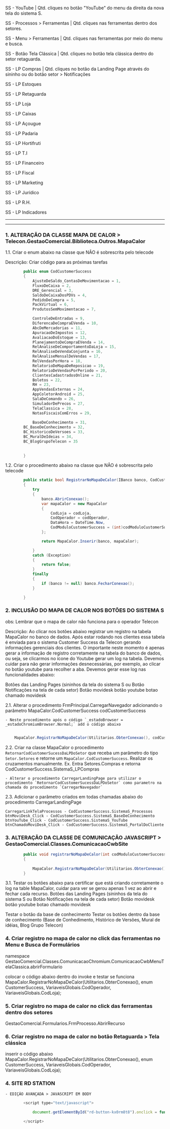 SS - YouTube                         | Qtd. cliques no botão "YouTube" do menu da direita da nova tela do sistema S.

SS - Processos > Ferramentas         | Qtd. cliques nas ferramentas dentro dos setores.

SS - Menu > Ferramentas              | Qtd. cliques nas ferramentas por meio do menu e busca.

SS - Botão Tela Clássica             | Qtd. cliques no botão tela clássica dentro do setor retaguarda.

SS - LP Compras                      | Qtd. cliques no botão da Landing Page através do sininho ou do botão setor > Notificações

SS - LP Estoques

SS - LP Retaguarda

SS - LP Loja

SS - LP Caixas

SS - LP Açougue

SS - LP Padaria

SS - LP Hortifruti

SS - LP T.I

SS - LP Financeiro

SS - LP Fiscal

SS - LP Marketing

SS - LP Jurídico

SS - LP R.H.

SS - LP Indicadores

--------------------------------------------------------------------------------------
--------------------------------------------------------------------------------------

### 1. ALTERAÇÃO DA CLASSE MAPA DE CALOR > Telecon.GestaoComercial.Biblioteca.Outros.MapaCalor

1.1. Criar o enum abaixo na classe que NÂO é sobrescrita pelo telecode

Descrição: Criar código para as próximas tarefas

``` csharp
        public enum CodCustomerSuccess
        {
            AjusteDeSaldo_ContasDeMovimentacao = 1,
            FluxoDeCaixa = 2,
            DRE_Gerencial = 3,
            SaldoDeCaixaDosPDVs = 4,
            PedidoDeCompra = 5,
            PackVirtual = 6,
            ProdutosSemMovimentacao = 7,

            ControleDeEntradas = 9,
            DiferencaDeCompraEVenda = 10,
            AbcDeMercadorias = 11,
            ApuracaoDeImpostos = 12,
            AvaliacaoDoEstoque = 13,
            PlanejamentoDeCompraEVenda = 14,
            RelAnaliseDeComportamentoDaLoja = 15,
            RelAnaliseDeVendaConjunta = 16,
            RelAnaliseMensalDeVendas = 17,
            RelVendasPorHora = 18,
            RelatorioDeMapaDeReposicao = 19,
            RelatorioDeVendasPorPeriodo = 20,
            ClientesCadastradosOnline = 21,
            Boletos = 22,
            RH = 23,
            AppVendasExternas = 24,
            AppColetorAndroid = 25,
            SalaDeComando = 26,
            SimuladorDePrecos = 27,
            TelaClassica = 28,
            NotasFiscaisComErros = 29,
	    	    	    	    
     	    BaseDeConhecimento = 31,
	    BC_BaseDeConhecimento = 32,
	    BC_HistoricoDeVersoes = 33,
	    BC_MuralDeIdeias = 34,
	    BC_BlogGrupoTelecon = 35
	    
	    
        }
```


1.2. Criar o procedimento abaixo na classe que NÂO é sobrescrita pelo telecode

``` csharp
        public static bool RegistrarNoMapaDeCalor(IBanco banco, CodCustomerSuccess codModuloCustomerSuccess, int codOperador, int codLoja)
        {
            try
            {
                banco.AbrirConexao();
                var mapaCalor = new MapaCalor
                {
                    CodLoja = codLoja,
                    CodOperador = codOperador,
                    DataHora = DateTime.Now,
                    CodModuloCustomerSuccess = (int)codModuloCustomerSuccess
                };

                return MapaCalor.Inserir(banco, mapaCalor);

            }
            catch (Exception)
            {
                return false;
            }
            finally
            {
                if (banco != null) banco.FecharConexao();
            }

        }		
```



### 2. INCLUSÃO DO MAPA DE CALOR NOS BOTÕES DO SISTEMA S 

obs: Lembrar que o mapa de calor não funciona para o operador Telecon

Descrição: Ao clicar nos botões abaixo registrar um registro na tabela MapaCalor no banco de dados. Após estar rodando nos clientes essa tabela é enviada para o sistema Customer Success da Telecon gerando informações gerenciais dos clientes.
O importante neste momento é apenas gerar a informação de registro corretamente na tabela do banco de dados, ou seja, se clicarmos no ícone do Youtube gerar um log na tabela. Devemos cuidar para não gerar informações desnecessárias, por exemplo, ao clicar no botão youtube para recolher a aba.
Devemos gerar esse log nas funcionalidades abaixo:

Botões das Landing Pages (sininhos da tela do sistema S ou Botão Notificações na tela de cada setor)
Botão movidesk
botão youtube
botao chamado  movidesk

2.1. Alterar o procedimento FrmPrincipal.CarregarNavegador adicionando o parâmetro MapaCalor.CodCustomerSuccess codCustomerSuccess

	- Neste procedimento após o código `_estadoBrowser = _estadoChromiumBrowser.Normal;` add o código abaixo
	
``` csharp

	MapaCalor.RegistrarNoMapaDeCalor(Utilitarios.ObterConexao(), codCustomerSuccess, VariaveisGlobais.CodOperador, VariaveisGlobais.CodLoja);	

```	

2.2. Criar na classe MapaCalor o procedimento `RetornarCodCustomerSucessDaLPDoSetor` que receba um parâmetro do tipo `Setor.Setores` e retorne um `MapaCalor.CodCustomerSuccess`. Realizar os cruzamentos manualmente. Ex. Entra Setores.Compras e retorna CodCustomerSuccess.SistemaS_LPCompras

	- Alterar o procedimento CarregarLandingPage para utilizar o procedimento `RetornarCodCustomerSucessDaLPDoSetor` como parametro na chamada do procedimento `CarregarNavegador`
	
2.3. Adicionar o parâmetro criados em todas chamadas abaixo do procedimento CarregarLandingPage

	CarregarLinkTelaProcessos - CodCustomerSuccess.SistemaS_Processos
	btnMoviDesk_Click - CodCustomerSuccess.SistemaS_BaseDeConhecimento
	btnYouTube_Click - CodCustomerSuccess.SistemaS_YouTube
	btnChamadoMoviDesk_Click - CodCustomerSuccess.SistemaS_PortalDoCliente



			
### 3. ALTERAÇÃO DA CLASSE DE COMUNICAÇÃO JAVASCRIPT > GestaoComercial.Classes.ComunicacaoCwbSite


``` csharp
        public void registrarNoMapaDeCalor(int codModuloCustomerSuccess)
        {
            
            MapaCalor.RegistrarNoMapaDeCalor(Utilitarios.ObterConexao(), enum ModuloCustomerSuccess, VariaveisGlobais.CodOperador, VariaveisGlobais.CodLoja);
        }		
```	
	

3.1. Testar os botões abaixo para certificar que está criando corretamente o log na table MapaCalor, cuidar para ver se gerou apenas 1 vez ao abrir e fechar cada recurso.
Botões das Landing Pages (sininhos da tela do sistema S ou Botão Notificações na tela de cada setor)
Botão movidesk
botão youtube
botao chamado  movidesk

Testar o botão da base de conhecimento
Testar os botões dentro da base de conhecimento (Base de Conhedimento, Histórico de Versões, Mural de idéias, Blog Grupo Telecon)

	
### 4. 	Criar registro no mapa de calor no click das ferramentas no Menu e Busca de Formulários

namespace GestaoComercial.Classes.ComunicacaoChromium.ComunicacaoCwbMenuTelaClassica.abrirFormulario

colocar o código abaixo dentro do invoke e testar se funciona
MapaCalor.RegistrarNoMapaDeCalor(Utilitarios.ObterConexao(), enum CustomerSuccess, VariaveisGlobais.CodOperador, VariaveisGlobais.CodLoja);
	
### 5. 	Criar registro no mapa de calor no click das ferramentas dentro dos setores	
	
GestaoComercial.Formularios.FrmProcesso.AbrirRecurso

### 6. 	Criar registro no mapa de calor no botão Retaguarda > Tela clássica

inserir o código abaixo
MapaCalor.RegistrarNoMapaDeCalor(Utilitarios.ObterConexao(), enum CustomerSuccess, VariaveisGlobais.CodOperador, VariaveisGlobais.CodLoja);






### 4. SITE RD STATION
 	
	- EDIÇÃO AVANÇADA > JAVASCRIPT EM BODY

``` javascript
		<script type="text/javascript">
			
			document.getElementById("rd-button-kx0rm8t8").onclick = function () { ComunicacaoCwbSite.registrarNoMapaDeCalor(XXXXX); }

		</script>	
```		
